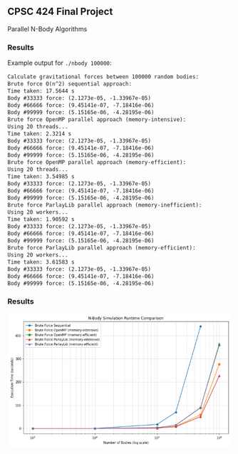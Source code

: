 ## CPSC 424 Final Project

Parallel N-Body Algorithms


### Results

Example output for `./nbody 100000`:

```
Calculate gravitational forces between 100000 random bodies:
Brute force O(n^2) sequential approach:
Time taken: 17.5644 s
Body #33333 force: (2.1273e-05, -1.33967e-05)
Body #66666 force: (9.45141e-07, -7.18416e-06)
Body #99999 force: (5.15165e-06, -4.28195e-06)
Brute force OpenMP parallel approach (memory-intensive):
Using 20 threads...
Time taken: 2.3214 s
Body #33333 force: (2.1273e-05, -1.33967e-05)
Body #66666 force: (9.45141e-07, -7.18416e-06)
Body #99999 force: (5.15165e-06, -4.28195e-06)
Brute force OpenMP parallel approach (memory-efficient):
Using 20 threads...
Time taken: 3.54985 s
Body #33333 force: (2.1273e-05, -1.33967e-05)
Body #66666 force: (9.45141e-07, -7.18416e-06)
Body #99999 force: (5.15165e-06, -4.28195e-06)
Brute force ParlayLib parallel approach (memory-inefficient):
Using 20 workers...
Time taken: 1.90592 s
Body #33333 force: (2.1273e-05, -1.33967e-05)
Body #66666 force: (9.45141e-07, -7.18416e-06)
Body #99999 force: (5.15165e-06, -4.28195e-06)
Brute force ParlayLib parallel approach (memory-efficient):
Using 20 workers...
Time taken: 3.61583 s
Body #33333 force: (2.1273e-05, -1.33967e-05)
Body #66666 force: (9.45141e-07, -7.18416e-06)
Body #99999 force: (5.15165e-06, -4.28195e-06)
```

### Results

![result-1](https://raw.githubusercontent.com/areebg9/cpsc424-final/refs/heads/main/images/result-1.png)